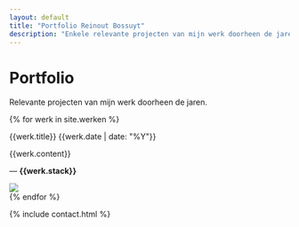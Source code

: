 ```yaml
---
layout: default
title: "Portfolio Reinout Bossuyt"
description: "Enkele relevante projecten van mijn werk doorheen de jaren. Ontdek de verschillende voorbeelden."
---
```


<h1>Portfolio</h1>

<p class="lead">Relevante projecten van mijn werk doorheen de jaren.</p>

<div class="werken">
{% for werk in site.werken %}
  <a id="{{werk.slug}}"></a>
  <div class="werk">
    <div class="werk--info">
      <p class="werk--naam">{{werk.title}} <span class="label">{{werk.date | date: "%Y"}}</span></p>
      {{werk.content}}
      <p>&mdash; <strong>{{werk.stack}}</strong></p>
    </div>
    <div class="werk--afbeelding">
      <img src="/assets/img/{{werk.image}}">
    </div>
  </div>
{% endfor %}
</div>

{% include contact.html %}
